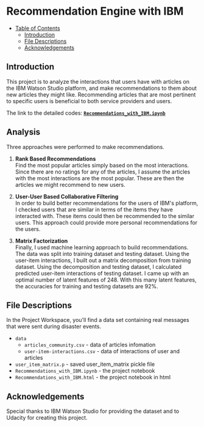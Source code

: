 # Recommendation Engine with IBM

- [Table of Contents](#Table_of_Contents)
  - [Introduction](#Introduction)
  - [File Descriptions](#File-descriptions)
  - [Acknowledgements](#Acknowledgements)

## Introduction
This project is to analyze the interactions that users have with articles on the IBM Watson Studio platform, and make recommendations to them about new articles they might like. Recommending articles that are most pertinent to specific users is beneficial to both service providers and users.

The link to the detailed codes:
**[`Recommendations_with_IBM.ipynb`](https://github.com/ustcdj/Recommendation_Engine_with_IBM/blob/master/Recommendations_with_IBM.ipynb)**


## Analysis
Three approaches were performed to make recommendations.
1. **Rank Based Recommendations** </br>
Find the most popular articles simply based on the most interactions. Since there are no ratings for any of the articles, I assume the articles with the most interactions are the most popular. These are then the articles we might recommend to new users.

2. **User-User Based Collaborative Filtering** </br>
In order to build better recommendations for the users of IBM's platform, I checked users that are similar in terms of the items they have interacted with. These items could then be recommended to the similar users. This approach could provide more personal recommendations for the users.

3. **Matrix Factorization** </br>
Finally, I used machine learning approach to build recommendations. The data was split into training dataset and testing dataset. Using the user-item interactions, I built out a matrix decomposition from training dataset. Using the decomposition and testing dataset, I calculated predicted user-item interactions of testing dataset. I came up with an optimal number of latent features of 248. With this many latent features, the accuracies for training and testing datasets are 92%.

## File Descriptions
In the Project Workspace, you'll find a data set containing real messages that were sent during disaster events.

* `data`
  * `articles_community.csv` -  data of articles infomation
  * `user-item-interactions.csv` - data of interactions of user and articles
* `user_item_matrix.p` - saved user_item_matrix pickle file
* `Recommendations_with_IBM.ipynb` - the project notebook
* `Recommendations_with_IBM.html` - the project notebook in html

## Acknowledgements
Special thanks to IBM Watson Studio for providing the dataset and to Udacity for creating this project.

